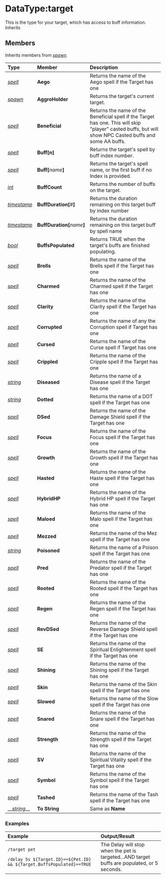 # DataType:target

This is the type for your target, which has access to buff information. Inherits 

## Members

Inherits members from [_spawn_](datatype-spawn.md)_._

| **Type** | **Member** | **Description** |
| :--- | :--- | :--- |
| [_spell_](datatype-spell.md) | **Aego** | Returns the name of the Aego spell if the Target has one |
| [_spawn_](datatype-spawn.md) | **AggroHolder** | Returns the target's current target. |
| [_spell_](datatype-spell.md) | **Beneficial** | Returns the name of the Beneficial spell if the Target has one. This will skip "player" casted buffs, but will show NPC Casted buffs and some AA buffs. |
| [_spell_](datatype-spell.md) | **Buff[**n**]** | Returns the target's spell by buff index number. |
| [_spell_](datatype-spell.md) | **Buff[**_name_**]** | Returns the target's spell name, or the first buff if no Index is provided. |
| [_int_](datatype-int.md) | **BuffCount** | Returns the number of buffs on the target. |
| [_timestamp_](datatype-timestamp.md) | **BuffDuration[**\#**]** | Returns the duration remaining on this target buff by index number |
| [_timestamp_](datatype-timestamp.md) | **BuffDuration[**_name_**]** | Returns the duration remaining on this target buff by spell name |
| [_bool_](datatype-bool.md) | **BuffsPopulated** | Returns TRUE when the target's buffs are finished populating. |
| [_spell_](datatype-spell.md) | **Brells** | Returns the name of the Brells spell if the Target has one |
| [_spell_](datatype-spell.md) | **Charmed** | Returns the name of the Charmed spell if the Target has one |
| [_spell_](datatype-spell.md) | **Clarity** | Returns the name of the Clarity spell if the Target has one |
| [_spell_](datatype-spell.md) | **Corrupted** | Returns the name of any the Corruption spell if Target has one |
| [_spell_](datatype-spell.md) | **Cursed** | Returns the name of the Curse spell if Target has one |
| [_spell_](datatype-spell.md) | **Crippled** | Returns the name of the Cripple spell if the Target has one |
| [_string_]() | **Diseased** | Returns the name of a Disease spell if the Target has one |
| [_string_]() | **Dotted** | Returns the name of a DOT spell if the Target has one |
| [_spell_](datatype-spell.md) | **DSed** | Returns the name of the Damage Shield spell if the Target has one |
| [_spell_](datatype-spell.md) | **Focus** | Returns the name of the Focus spell if the Target has one |
| [_spell_](datatype-spell.md) | **Growth** | Returns the name of the Growth spell if the Target has one |
| [_spell_](datatype-spell.md) | **Hasted** | Returns the name of the Haste spell if the Target has one |
| [_spell_](datatype-spell.md) | **HybridHP** | Returns the name of the Hybrid HP spell if the Target has one |
| [_spell_](datatype-spell.md) | **Maloed** | Returns the name of the Malo spell if the Target has one |
| [_spell_](datatype-spell.md) | **Mezzed** | Returns the name of the Mez spell if the Target has one |
| [_string_]() | **Poisoned** | Returns the name of a Poison spell if the Target has one |
| [_spell_](datatype-spell.md) | **Pred** | Returns the name of the Predator spell if the Target has one |
| [_spell_](datatype-spell.md) | **Rooted** | Returns the name of the Rooted spell if the Target has one |
| [_spell_](datatype-spell.md) | **Regen** | Returns the name of the Regen spell if the Target has one |
| [_spell_](datatype-spell.md) | **RevDSed** | Returns the name of the Reverse Damage Shield spell if the Target has one |
| [_spell_](datatype-spell.md) | **SE** | Returns the name of the Spiritual Enlightenment spell if the Target has one |
| [_spell_](datatype-spell.md) | **Shining** | Returns the name of the Shining spell if the Target has one |
| [_spell_](datatype-spell.md) | **Skin** | Returns the name of the Skin spell if the Target has one |
| [_spell_](datatype-spell.md) | **Slowed** | Returns the name of the Slow spell if the Target has one |
| [_spell_](datatype-spell.md) | **Snared** | Returns the name of the Snare spell if the Target has one |
| [_spell_](datatype-spell.md) | **Strength** | Returns the name of the Strength spell if the Target has one |
| [_spell_](datatype-spell.md) | **SV** | Returns the name of the Spiritual Vitality spell if the Target has one |
| [_spell_](datatype-spell.md) | **Symbol** | Returns the name of the Symbol spell if the Target has one |
| [_spell_](datatype-spell.md) | **Tashed** | Returns the name of the Tash spell if the Target has one |
| \_\_[_string_](datatype-string.md)\_\_ | **To String** | Same as **Name** |

### Examples

<table>
  <thead>
    <tr>
      <th style="text-align:left"><b>Example</b>
      </th>
      <th style="text-align:left"><b>Output/Result</b>
      </th>
    </tr>
  </thead>
  <tbody>
    <tr>
      <td style="text-align:left">
        <p><code>/target pet</code>
        </p>
        <p><code>/delay 5s ${Target.ID}==${Pet.ID} &amp;&amp; ${Target.BuffsPopulated}==TRUE</code>
        </p>
      </td>
      <td style="text-align:left">The Delay will stop when the pet is targeted...AND target buffs are populated,
        or 5 seconds.</td>
    </tr>
  </tbody>
</table>

